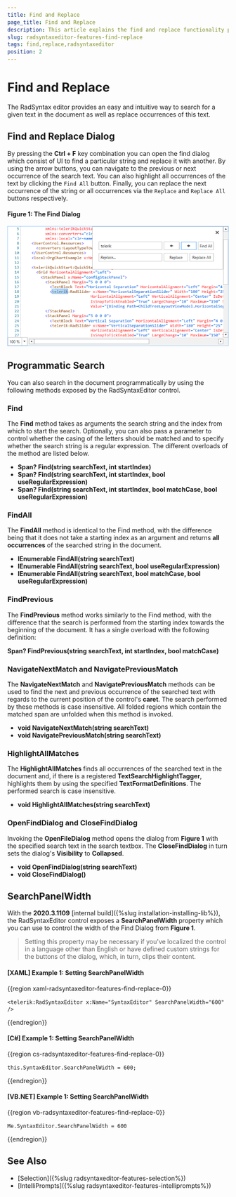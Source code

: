 ```yaml
---
title: Find and Replace
page_title: Find and Replace
description: This article explains the find and replace functionality provided by the RadSyntaxEditor control.
slug: radsyntaxeditor-features-find-replace
tags: find,replace,radsyntaxeditor
position: 2
---
```


# Find and Replace

The RadSyntax editor provides an easy and intuitive way to search for a given text in the document as well as replace occurrences of this text.

## Find and Replace Dialog

By pressing the **Ctrl + F** key combination you can open the find dialog which consist of UI to find a particular string and replace it with another. By using the arrow buttons, you can navigate to the previous or next occurrence of the search text. You can also highlight all occurrences of the text by clicking the `Find All` button. Finally, you can replace the next occurrence of the string or all occurrences via the `Replace` and `Replace All` buttons respectively.

#### Figure 1: The Find Dialog

![The Find Dialog](images/syntaxeditor-find-dialog.png)

## Programmatic Search

You can also search in the document programmatically by using the following methods exposed by the RadSyntaxEditor control.

### Find

The **Find** method takes as arguments the search string and the index from which to start the search. Optionally, you can also pass a parameter to control whether the casing of the letters should be matched and to specify whether the search string is a regular expression. The different overloads of the method are listed below.

* **Span? Find(string searchText, int startIndex)**
* **Span? Find(string searchText, int startIndex, bool useRegularExpression)**
* **Span? Find(string searchText, int startIndex, bool matchCase, bool useRegularExpression)**

### FindAll

The **FindAll** method is identical to the Find method, with the difference being that it does not take a starting index as an argument and returns **all occurrences** of the searched string in the document.

* **IEnumerable<Span> FindAll(string searchText)**
* **IEnumerable<Span> FindAll(string searchText, bool useRegularExpression)**
* **IEnumerable<Span> FindAll(string searchText, bool matchCase, bool useRegularExpression)**

### FindPrevious

The **FindPrevious** method works similarly to the Find method, with the difference that the search is performed from the starting index towards the beginning of the document. It has a single overload with the following definition:

**Span? FindPrevious(string searchText, int startIndex, bool matchCase)**

### NavigateNextMatch and NavigatePreviousMatch

The **NavigateNextMatch** and **NavigatePreviousMatch** methods can be used to find the next and previous occurrence of the searched text with regards to the current position of the control's **caret**. The search performed by these methods is case insensitive. All folded regions which contain the matched span are unfolded when this method is invoked.

* **void NavigateNextMatch(string searchText)**
* **void NavigatePreviousMatch(string searchText)**

### HighlightAllMatches

The **HighlightAllMatches** finds all occurrences of the searched text in the document and, if there is a registered **TextSearchHighlightTagger**, highlights them by using the specified **TextFormatDefinitions**. The performed search is case insensitive.

* **void HighlightAllMatches(string searchText)**

### OpenFindDialog and CloseFindDialog

Invoking the **OpenFileDialog** method opens the dialog from **Figure 1** with the specified search text in the search textbox. The **CloseFindDialog** in turn sets the dialog's **Visibility** to **Collapsed**.

* **void OpenFindDialog(string searchText)**
* **void CloseFindDialog()**

## SearchPanelWidth

With the **2020.3.1109** [internal build]({%slug installation-installing-lib%}), the RadSyntaxEditor control exposes a **SearchPanelWidth** property which you can use to control the width of the Find Dialog from **Figure 1**.

>Setting this property may be necessary if you've localized the control in a language other than English or have defined custom strings for the buttons of the dialog, which, in turn, clips their content.

#### __[XAML] Example 1: Setting SearchPanelWidth__
{{region xaml-radsyntaxeditor-features-find-replace-0}}

    <telerik:RadSyntaxEditor x:Name="SyntaxEditor" SearchPanelWidth="600" />
{{endregion}}

#### __[C#] Example 1: Setting SearchPanelWidth__
{{region cs-radsyntaxeditor-features-find-replace-0}}

    this.SyntaxEditor.SearchPanelWidth = 600;
{{endregion}}

#### __[VB.NET] Example 1: Setting SearchPanelWidth__
{{region vb-radsyntaxeditor-features-find-replace-0}}

    Me.SyntaxEditor.SearchPanelWidth = 600
{{endregion}}

## See Also

* [Selection]({%slug radsyntaxeditor-features-selection%})
* [IntelliPrompts]({%slug radsyntaxeditor-features-intelliprompts%})